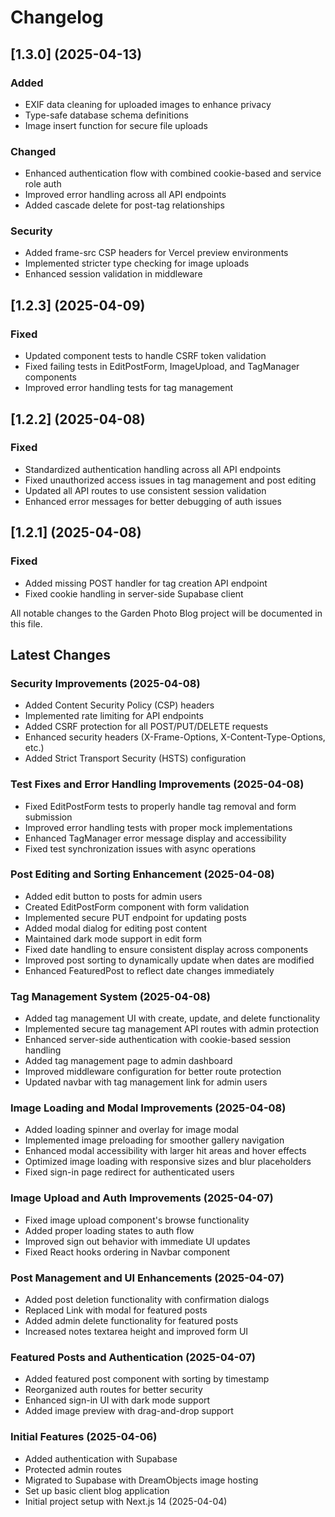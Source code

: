 # Changelog

## [1.3.0] (2025-04-13)
### Added
- EXIF data cleaning for uploaded images to enhance privacy
- Type-safe database schema definitions
- Image insert function for secure file uploads

### Changed
- Enhanced authentication flow with combined cookie-based and service role auth
- Improved error handling across all API endpoints
- Added cascade delete for post-tag relationships

### Security
- Added frame-src CSP headers for Vercel preview environments
- Implemented stricter type checking for image uploads
- Enhanced session validation in middleware

## [1.2.3] (2025-04-09)
### Fixed
- Updated component tests to handle CSRF token validation
- Fixed failing tests in EditPostForm, ImageUpload, and TagManager components
- Improved error handling tests for tag management

## [1.2.2] (2025-04-08)
### Fixed
- Standardized authentication handling across all API endpoints
- Fixed unauthorized access issues in tag management and post editing
- Updated all API routes to use consistent session validation
- Enhanced error messages for better debugging of auth issues

## [1.2.1] (2025-04-08)
### Fixed
- Added missing POST handler for tag creation API endpoint
- Fixed cookie handling in server-side Supabase client

All notable changes to the Garden Photo Blog project will be documented in this file.

## Latest Changes

### Security Improvements (2025-04-08)
- Added Content Security Policy (CSP) headers
- Implemented rate limiting for API endpoints
- Added CSRF protection for all POST/PUT/DELETE requests
- Enhanced security headers (X-Frame-Options, X-Content-Type-Options, etc.)
- Added Strict Transport Security (HSTS) configuration


### Test Fixes and Error Handling Improvements (2025-04-08)
- Fixed EditPostForm tests to properly handle tag removal and form submission
- Improved error handling tests with proper mock implementations
- Enhanced TagManager error message display and accessibility
- Fixed test synchronization issues with async operations

### Post Editing and Sorting Enhancement (2025-04-08)
- Added edit button to posts for admin users
- Created EditPostForm component with form validation
- Implemented secure PUT endpoint for updating posts
- Added modal dialog for editing post content
- Maintained dark mode support in edit form
- Fixed date handling to ensure consistent display across components
- Improved post sorting to dynamically update when dates are modified
- Enhanced FeaturedPost to reflect date changes immediately

### Tag Management System (2025-04-08)
- Added tag management UI with create, update, and delete functionality
- Implemented secure tag management API routes with admin protection
- Enhanced server-side authentication with cookie-based session handling
- Added tag management page to admin dashboard
- Improved middleware configuration for better route protection
- Updated navbar with tag management link for admin users

### Image Loading and Modal Improvements (2025-04-08)
- Added loading spinner and overlay for image modal
- Implemented image preloading for smoother gallery navigation
- Enhanced modal accessibility with larger hit areas and hover effects
- Optimized image loading with responsive sizes and blur placeholders
- Fixed sign-in page redirect for authenticated users

### Image Upload and Auth Improvements (2025-04-07)
- Fixed image upload component's browse functionality
- Added proper loading states to auth flow
- Improved sign out behavior with immediate UI updates
- Fixed React hooks ordering in Navbar component

### Post Management and UI Enhancements (2025-04-07)
- Added post deletion functionality with confirmation dialogs
- Replaced Link with modal for featured posts
- Added admin delete functionality for featured posts
- Increased notes textarea height and improved form UI

### Featured Posts and Authentication (2025-04-07)
- Added featured post component with sorting by timestamp
- Reorganized auth routes for better security
- Enhanced sign-in UI with dark mode support
- Added image preview with drag-and-drop support

### Initial Features (2025-04-06)
- Added authentication with Supabase
- Protected admin routes
- Migrated to Supabase with DreamObjects image hosting
- Set up basic client blog application
- Initial project setup with Next.js 14 (2025-04-04)
